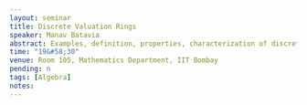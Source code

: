 ```yaml
---
layout: seminar
title: Discrete Valuation Rings
speaker: Manav Batavia
abstract: Examples, definition, properties, characterization of discrete valuation rings. Requirements- Knowledge of the definitions of principal ideal domain, local ring, field of fractions of a domain.
time: "19&#58;30"
venue: Room 105, Mathematics Department, IIT Bombay 
pending: n
tags: [Algebra]
notes: 
---
```

